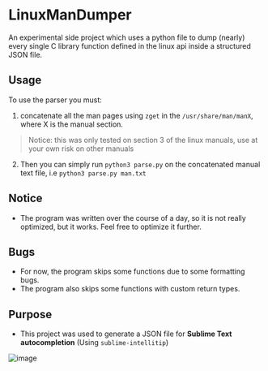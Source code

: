 # LinuxManDumper
An experimental side project which uses a python file to dump (nearly) every single C library function defined in the linux api inside a structured JSON file.

## Usage
To use the parser you must:
1. concatenate all the man pages using `zget` in the `/usr/share/man/manX`, where X is the manual section.

> Notice: this was only tested on section 3 of the linux manuals, use at your own risk on other manuals

2. Then you can simply run `python3 parse.py` on the concatenated manual text file, i.e `python3 parse.py man.txt`

## Notice
- The program was written over the course of a day, so it is not really optimized, but it works. Feel free to optimize it further.

## Bugs
- For now, the program skips some functions due to some formatting bugs.
- The program also skips some functions with custom return types.

## Purpose
- This project was used to generate a JSON file for **Sublime Text autocompletion** (Using `sublime-intellitip`)

![image](https://user-images.githubusercontent.com/57685496/204114306-1df9fb29-5461-4e9b-b830-ad7dee4d95d4.png)







